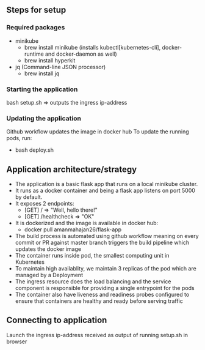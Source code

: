 ## Steps for setup
### Required packages
- minikube
	- brew install minikube (installs kubectl[kubernetes-cli], docker-runtime and docker-daemon as well)
	- brew install hyperkit
- jq (Command-line JSON processor)
	- brew install jq

### Starting the application
bash setup.sh => outputs the ingress ip-address

### Updating the application
Github workflow updates the image in docker hub
To update the running pods, run:
- bash deploy.sh
	
## Application architecture/strategy
- The application is a basic flask app that runs on a local minikube cluster.
- It runs as a docker container and being a flask app listens on port 5000 by default.
- It exposes 2 endpoints:
	- [GET] / => "Well, hello there!" 
	- [GET] /healthcheck => "OK"
- It is dockerized and the image is available in docker hub:
	- docker pull amanmahajan26/flask-app
- The build process is automated using github workflow meaning on every commit or PR against master branch triggers the build pipeline which updates the docker image
- The container runs inside pod, the smallest computing unit in Kubernetes
- To maintain high availablity, we maintain 3 replicas of the pod which are managed by a Deployment
- The ingress resource does the load balancing and the service component is responsible for providing a single entrypoint for the pods
- The container also have liveness and readiness probes configured to ensure that containers are healthy and ready before serving traffic 

## Connecting to application
Launch the ingress ip-address received as output of running setup.sh in browser